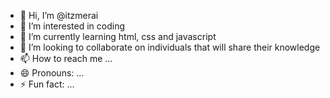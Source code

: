 - 👋 Hi, I’m @itzmerai
- 👀 I’m interested in coding 
- 🌱 I’m currently learning html, css and javascript
- 💞️ I’m looking to collaborate on individuals that will share their knowledge
- 📫 How to reach me ...
- 😄 Pronouns: ...
- ⚡ Fun fact: ...

<!---
itzmerai/itzmerai is a ✨ special ✨ repository because its `README.md` (this file) appears on your GitHub profile.
You can click the Preview link to take a look at your changes.
--->
